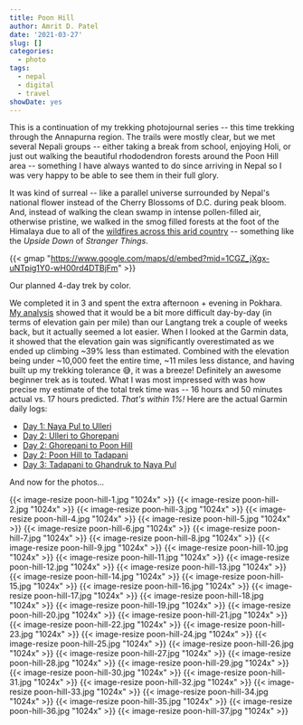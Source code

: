 ```yaml
---
title: Poon Hill
author: Amrit D. Patel
date: '2021-03-27'
slug: []
categories:
  - photo
tags:
  - nepal
  - digital
  - travel
showDate: yes
---
```


This is a continuation of my trekking photojournal series -- this time trekking through the Annapurna region. The trails were mostly clear, but we met several Nepali groups -- either taking a break from school, enjoying Holi, or just out walking the beautiful rhododendron forests around the Poon Hill area -- something I have always wanted to do since arriving in Nepal so I was very happy to be able to see them in their full glory.

It was kind of surreal -- like a parallel universe surrounded by Nepal's national flower instead of the Cherry Blossoms of D.C. during peak bloom. And, instead of walking the clean swamp in intense pollen-filled air, otherwise pristine, we walked in the smog filled forests at the foot of the Himalaya due to all of the [wildfires across this arid country](https://www.cnn.com/2021/03/30/asia/nepal-wildfires-air-quality-intl-hnk/index.html) -- something like the _Upside Down_ of _Stranger Things_.

{{< gmap "https://www.google.com/maps/d/embed?mid=1CGZ_jXgx-uNTpig1Y0-wH00rd4DTBjFm" >}}

Our planned 4-day trek by color.

We completed it in 3 and spent the extra afternoon + evening in Pokhara. [My analysis](https://docs.google.com/spreadsheets/d/1ezitz2lknT8BgWa4n5KweX-axYwXOBD5zSmCERTa1y8/edit?usp=sharing) showed that it would be a bit more difficult day-by-day (in terms of elevation gain per mile) than our Langtang trek a couple of weeks back, but it actually seemed a lot easier. When I looked at the Garmin data, it showed that the elevation gain was significantly overestimated as we ended up climbing ~39% less than estimated. Combined with the elevation being under ~10,000 feet the entire time, ~11 miles less distance, and having built up my trekking tolerance :sweat_smile:, it was a breeze! Definitely an awesome beginner trek as is touted. What I was most impressed with was how precise my estimate of the total trek time was -- 16 hours and 50 minutes actual vs. 17 hours predicted. _That's within 1%!_ Here are the actual Garmin daily logs:

- [Day 1: Naya Pul to Ulleri](https://connect.garmin.com/modern/activity/6499137153)
- [Day 2: Ulleri to Ghorepani](https://connect.garmin.com/modern/activity/6511121064)
- [Day 2: Ghorepani to Poon Hill](https://connect.garmin.com/modern/activity/6511122229)
- [Day 2: Poon Hill to Tadapani](https://connect.garmin.com/modern/activity/6511128761)
- [Day 3: Tadapani to Ghandruk to Naya Pul](https://connect.garmin.com/modern/activity/6511674007)

And now for the photos...

{{< image-resize poon-hill-1.jpg "1024x" >}}
{{< image-resize poon-hill-2.jpg "1024x" >}}
{{< image-resize poon-hill-3.jpg "1024x" >}}
{{< image-resize poon-hill-4.jpg "1024x" >}}
{{< image-resize poon-hill-5.jpg "1024x" >}}
{{< image-resize poon-hill-6.jpg "1024x" >}}
{{< image-resize poon-hill-7.jpg "1024x" >}}
{{< image-resize poon-hill-8.jpg "1024x" >}}
{{< image-resize poon-hill-9.jpg "1024x" >}}
{{< image-resize poon-hill-10.jpg "1024x" >}}
{{< image-resize poon-hill-11.jpg "1024x" >}}
{{< image-resize poon-hill-12.jpg "1024x" >}}
{{< image-resize poon-hill-13.jpg "1024x" >}}
{{< image-resize poon-hill-14.jpg "1024x" >}}
{{< image-resize poon-hill-15.jpg "1024x" >}}
{{< image-resize poon-hill-16.jpg "1024x" >}}
{{< image-resize poon-hill-17.jpg "1024x" >}}
{{< image-resize poon-hill-18.jpg "1024x" >}}
{{< image-resize poon-hill-19.jpg "1024x" >}}
{{< image-resize poon-hill-20.jpg "1024x" >}}
{{< image-resize poon-hill-21.jpg "1024x" >}}
{{< image-resize poon-hill-22.jpg "1024x" >}}
{{< image-resize poon-hill-23.jpg "1024x" >}}
{{< image-resize poon-hill-24.jpg "1024x" >}}
{{< image-resize poon-hill-25.jpg "1024x" >}}
{{< image-resize poon-hill-26.jpg "1024x" >}}
{{< image-resize poon-hill-27.jpg "1024x" >}}
{{< image-resize poon-hill-28.jpg "1024x" >}}
{{< image-resize poon-hill-29.jpg "1024x" >}}
{{< image-resize poon-hill-30.jpg "1024x" >}}
{{< image-resize poon-hill-31.jpg "1024x" >}}
{{< image-resize poon-hill-32.jpg "1024x" >}}
{{< image-resize poon-hill-33.jpg "1024x" >}}
{{< image-resize poon-hill-34.jpg "1024x" >}}
{{< image-resize poon-hill-35.jpg "1024x" >}}
{{< image-resize poon-hill-36.jpg "1024x" >}}
{{< image-resize poon-hill-37.jpg "1024x" >}}